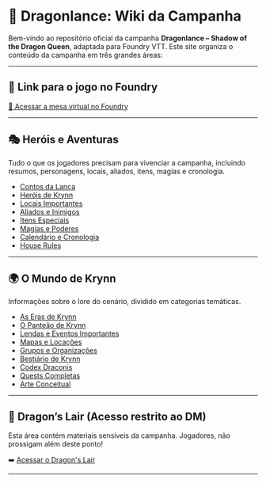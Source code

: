 # 🐉 Dragonlance: Wiki da Campanha

Bem-vindo ao repositório oficial da campanha **Dragonlance – Shadow of the Dragon Queen**, adaptada para Foundry VTT. Este site organiza o conteúdo da campanha em três grandes áreas:

---

## 🎲 Link para o jogo no Foundry

[🔗 Acessar a mesa virtual no Foundry](https://nkitdragonlance.com/join)

---

## 🎭 Heróis e Aventuras

Tudo o que os jogadores precisam para vivenciar a campanha, incluindo resumos, personagens, locais, aliados, itens, magias e cronologia.

- [Contos da Lança](.campaign/tales/resumos-main.md)
- [Heróis de Krynn](.campaign/pcs/heroes-main.md)
- [Locais Importantes](.campaign/locations/locations-main.md)
- [Aliados e Inimigos](.campaign/npcs/npcs-main.md)
- [Itens Especiais](.campaign/itens/especial-itens-main.md)
- [Magias e Poderes](.campaign/rules/house-spells-abilities-main.md)
- [Calendário e Cronologia](.campaign/calendar/calendar-main.md)
- [House Rules](.campaign/rules/house-rules-main.md)

---

## 🌍 O Mundo de Krynn

Informações sobre o lore do cenário, dividido em categorias temáticas.

- [As Eras de Krynn](.lore/eras.md)
- [O Panteão de Krynn](.lore/gods/gods-main.md)
- [Lendas e Eventos Importantes](.lore/legends-main.md)
- [Mapas e Locações](.lore/maps/maps-main.md)
- [Grupos e Organizações](.lore/orgs/orgs-main.md)
- [Bestiário de Krynn](.lore/monsters/mosnters-main.md)
- [Codex Draconis](.lore/dragons/dragons-main.md)
- [Quests Completas](.lore/quests/quests-main.md)
- [Arte Conceitual](.lore/art/art-main.md)

---

## 🔐 Dragon’s Lair (Acesso restrito ao DM)

Esta área contém materiais sensíveis da campanha. Jogadores, não prossigam além deste ponto!

➡️ [Acessar o Dragon's Lair](lair/dragons-lair-main.md)

---


